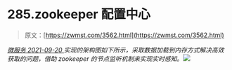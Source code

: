 <!--yml
category: 未分类
date: 0001-01-01 00:00:00
-->

# 285.zookeeper 配置中心

> 原文：[https://zwmst.com/3562.html](https://zwmst.com/3562.html)

   [ *微服务* ](https://zwmst.com/%e5%be%ae%e6%9c%8d%e5%8a%a1)*[ <time datetime="2021-09-20T23:46:27+08:00"> 2021-09-20 </time> ](https://zwmst.com/3562.html)  实现的架构图如下所示，采取数据加载到内存方式解决高效获取的问题，借助 zookeeper 的节点监听机制来实现实时感知。![](img/14cbba52f1e9b182f3238cde955e3d13.png)*